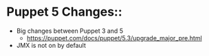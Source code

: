 # Puppet 5 Changes::

* Big changes between Puppet 3 and 5
   * https://puppet.com/docs/puppet/5.3/upgrade_major_pre.html
* JMX is not on by default

